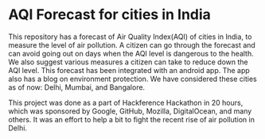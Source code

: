 #  AQI Forecast for cities in India
This repository has a forecast of Air Quality Index(AQI) of cities in India, to measure the level of air pollution. A citizen can go through the forecast and can avoid going out on days when the AQI level is dangerous to the health. We also suggest various measures a citizen can take to reduce down the AQI level. This forecast has been integrated with an android app. The app also has a blog on environment protection. We have considered these cities as of now: Delhi, Mumbai, and Bangalore. 

This project was done as a part of Hackference Hackathon in 20 hours, which was sponsored by Google, GitHub, Mozilla, DigitalOcean, and many others. It was an effort to help a bit to fight the recent rise of air pollution in Delhi. 
